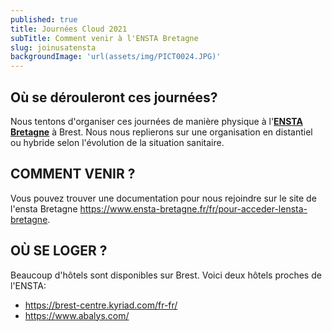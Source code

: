 ```yaml
---
published: true
title: Journées Cloud 2021
subTitle: Comment venir à l'ENSTA Bretagne
slug: joinusatensta
backgroundImage: 'url(assets/img/PICT0024.JPG)'
---
```



## Où se dérouleront ces journées?

Nous tentons d'organiser ces journées de manière physique à l'[**ENSTA Bretagne**](https://www.ensta-bretagne.fr/) à Brest. Nous nous replierons sur une organisation en distantiel ou hybride selon l'évolution de la situation sanitaire. 

## COMMENT VENIR ?

Vous pouvez trouver une documentation pour nous rejoindre sur le site de l'ensta Bretagne https://www.ensta-bretagne.fr/fr/pour-acceder-lensta-bretagne.

## OÙ SE LOGER ?

Beaucoup d'hôtels sont disponibles sur Brest. Voici deux hôtels proches de l'ENSTA:

- https://brest-centre.kyriad.com/fr-fr/
- https://www.abalys.com/